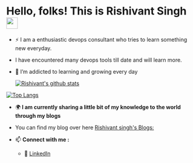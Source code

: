 # Hello, folks!   This is Rishivant Singh  <img src="https://raw.githubusercontent.com/MartinHeinz/MartinHeinz/master/wave.gif" width="30px">





- :zap: I am a enthusiastic devops consultant who tries to learn something new everyday.
-  I have encountered many devops tools till date and will learn more.
- 🌱 I’m addicted to learning and growing every day


  
  [![Rishivant's  github stats](https://github-readme-stats.vercel.app/api?username=rishvantsingh&count_private=true&show_icons=true&theme=radical&hide_rank=false)](https://github.com/anuraghazra/github-readme-stats)
  


[![Top Langs](https://github-readme-stats.vercel.app/api/top-langs/?username=rishvantsingh)](https://github.com/rishvantsingh/github-readme-stats)

- :earth_africa:<b> I am currently sharing a little bit of my knowledge to the world through my blogs </b>
-  You can find my blog over here [Rishivant singh's Blogs:](https://blog.knoldus.com/author/rishivantsingh/)


- 📫 <b> Connect with me : </b>
  - :office: [LinkedIn](https://www.linkedin.com/in/rishivantsingh/)
